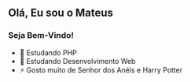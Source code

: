 ## Olá, Eu sou o Mateus
### Seja Bem-Vindo!
- 🌱 Estudando PHP
- 🚩 Estudando Desenvolvimento Web 
- ⚡ Gosto muito de Senhor dos Anéis e Harry Potter

